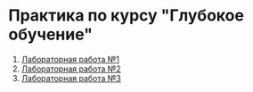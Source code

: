 # Практика по курсу "Глубокое обучение"

1. [Лабораторная работа №1](_docs/Lab_01.md)
1. [Лабораторная работа №2](_docs/Lab_02.md)
1. [Лабораторная работа №3](_docs/Lab_03.md)
